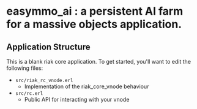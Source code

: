 easymmo_ai : a persistent AI farm for a massive objects application.
======================================

Application Structure
---------------------

This is a blank riak core application. To get started, you'll want to edit the
following files:

* `src/riak_rc_vnode.erl`
  * Implementation of the riak_core_vnode behaviour
* `src/rc.erl`
  * Public API for interacting with your vnode
